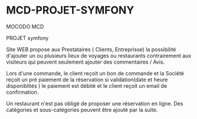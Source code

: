 # MCD-PROJET-SYMFONY
MOCODO MCD

PROJET symfony

Site WEB propose aux Prestataires ( Clients, Entreprisse) la possibilité d'ajouter un ou plusieurs lieux de voyages ou restaurants contrairement aux visiteurs qui peuvent seulement ajouter des commentaires / Avis.

Lors d'une commande, le client  reçoit un bon de commande et la Société reçoit un pré paiement de la réservation si validation(date et heure disponiblités ) le paiement est débité et le client reçoit un email de confirmation.

Un restaurant n'est pas obligé de proposer une réservation en ligne. 
Des catégories et sous-catégories peuvent être ajouté par la suite.
